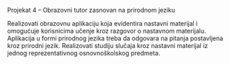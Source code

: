 Projekat 4 – Obrazovni tutor zasnovan na prirodnom jeziku

Realizovati obrazovnu aplikaciju koja evidentira nastavni materijal i omogućuje korisnicima
učenje kroz razgovor o nastavnom materijalu. Aplikacija u formi prirodnog jezika treba da
odgovara na pitanja postavljena kroz prirodni jezik.
Realizovati studiju slučaja kroz nastavni materijal iz jednog reprezentativnog
osnovnoškolskog predmeta.

